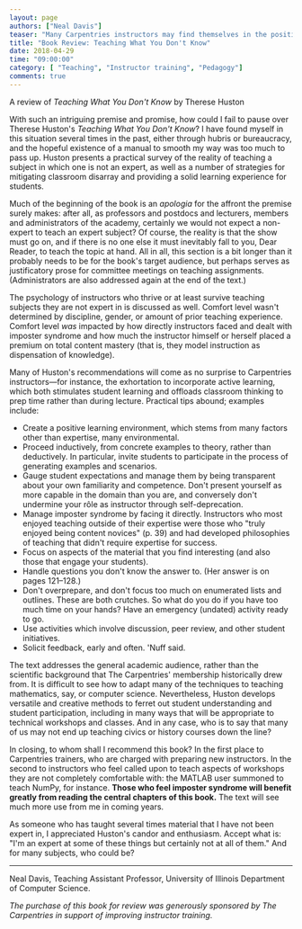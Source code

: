 ```yaml
---
layout: page
authors: ["Neal Davis"]
teaser: "Many Carpentries instructors may find themselves in the position of teaching material they do not know all that well"
title: "Book Review: Teaching What You Don't Know"
date: 2018-04-29
time: "09:00:00"
category: [ "Teaching", "Instructor training", "Pedagogy"]
comments: true
---
```


A review of *Teaching What You Don't Know* by Therese Huston

With such an intriguing premise and promise, how could I fail to pause over Therese Huston's _Teaching What You Don't Know_? I have found myself in this situation several times in the past, either through hubris or bureaucracy, and the hopeful existence of a manual to smooth my way was too much to pass up. Huston presents a practical survey of the reality of teaching a subject in which one is not an expert, as well as a number of strategies for mitigating classroom disarray and providing a solid learning experience for students.

Much of the beginning of the book is an _apologia_ for the affront the premise surely makes: after all, as professors and postdocs and lecturers, members and administrators of the academy, certainly we would not expect a non-expert to teach an expert subject? Of course, the reality is that the show must go on, and if there is no one else it must inevitably fall to you, Dear Reader, to teach the topic at hand. All in all, this section is a bit longer than it probably needs to be for the book's target audience, but perhaps serves as justificatory prose for committee meetings on teaching assignments. (Administrators are also addressed again at the end of the text.)

The psychology of instructors who thrive or at least survive teaching subjects they are not expert in is discussed as well. Comfort level wasn't determined by discipline, gender, or amount of prior teaching experience. Comfort level _was_ impacted by how directly instructors faced and dealt with imposter syndrome and how much the instructor himself or herself placed a premium on total content mastery (that is, they model instruction as dispensation of knowledge).

Many of Huston's recommendations will come as no surprise to Carpentries instructors—for instance, the exhortation to incorporate active learning, which both stimulates student learning and offloads classroom thinking to prep time rather than during lecture. Practical tips abound; examples include:

- Create a positive learning environment, which stems from many factors other than expertise, many environmental.
- Proceed inductively, from concrete examples to theory, rather than deductively. In particular, invite students to participate in the process of generating examples and scenarios.
- Gauge student expectations and manage them by being transparent about your own familiarity and competence. Don't present yourself as more capable in the domain than you are, and conversely don't undermine your rôle as instructor through self-deprecation.
- Manage imposter syndrome by facing it directly. Instructors who most enjoyed teaching outside of their expertise were those who "truly enjoyed being content novices" (p. 39) and had developed philosophies of teaching that didn't require expertise for success.
- Focus on aspects of the material that you find interesting (and also those that engage your students).
- Handle questions you don't know the answer to. (Her answer is on pages 121–128.)
- Don't overprepare, and don't focus too much on enumerated lists and outlines. These are both crutches. So what do you do if you have too much time on your hands? Have an emergency (undated) activity ready to go.
- Use activities which involve discussion, peer review, and other student initiatives.
- Solicit feedback, early and often. 'Nuff said.

The text addresses the general academic audience, rather than the scientific background that The Carpentries' membership historically drew from. It is difficult to see how to adapt many of the techniques to teaching mathematics, say, or computer science. Nevertheless, Huston develops versatile and creative methods to ferret out student understanding and student participation, including in many ways that will be appropriate to technical workshops and classes. And in any case, who is to say that many of us may not end up teaching civics or history courses down the line?

In closing, to whom shall I recommend this book? In the first place to Carpentries trainers, who are charged with preparing new instructors. In the second to instructors who feel called upon to teach aspects of workshops they are not completely comfortable with: the MATLAB user summoned to teach NumPy, for instance. **Those who feel imposter syndrome will benefit greatly from reading the central chapters of this book.** The text will see much more use from me in coming years.

As someone who has taught several times material that I have not been expert in, I appreciated Huston's candor and enthusiasm. Accept what is: "I'm an expert at some of these things but certainly not at all of them." And for many subjects, who could be?

---

Neal Davis, Teaching Assistant Professor, University of Illinois Department of Computer Science.

_The purchase of this book for review was generously sponsored by The Carpentries in support of improving instructor training._
